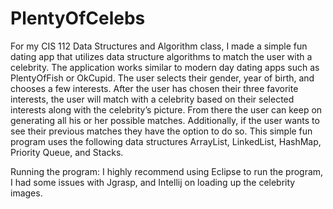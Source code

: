 # PlentyOfCelebs
For my CIS 112 Data Structures and Algorithm class, I made a simple fun dating app that utilizes data structure 
algorithms to match the user with a celebrity. The application works similar to modern day dating apps 
such as PlentyOfFish or OkCupid. The user selects their gender, year of birth, and chooses a few interests. 
After the user has chosen their three favorite interests, the user will match with a celebrity based on their 
selected interests along with the celebrity’s picture. From there the user can keep on generating all 
his or her possible matches. Additionally, if the user wants to see their previous matches they have the option to do so. 
This simple fun program uses the following data structures ArrayList, LinkedList, HashMap, Priority Queue, and Stacks. 

Running the program: 
I highly recommend using Eclipse to run the program, I had some issues with Jgrasp, 
and Intellij on loading up the celebrity images. 
